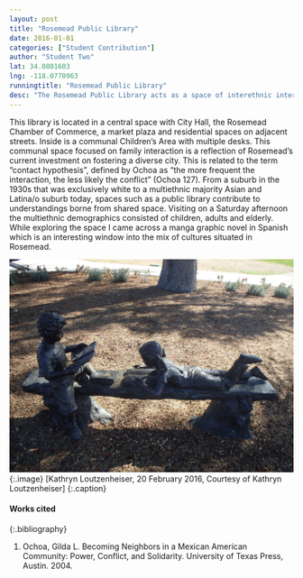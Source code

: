 ```yaml
---
layout: post
title: "Rosemead Public Library"
date: 2016-01-01
categories: ["Student Contribution"]
author: "Student Two"
lat: 34.0801603
lng: -118.0770963
runningtitle: "Rosemead Public Library"
desc: "The Rosemead Public Library acts as a space of interethnic interaction which contributes to Rosemead’s continued multiethnic growth."
---
```


This library is located in a central space with City Hall, the Rosemead Chamber of Commerce, a market plaza and residential spaces on adjacent streets. Inside is a communal Children’s Area with multiple desks. This communal space focused on family interaction is a reflection of Rosemead’s current investment on fostering a diverse city. This is related to the term “contact hypothesis”, defined by Ochoa as “the more frequent the interaction, the less likely the conflict” (Ochoa 127). From a suburb in the 1930s that was exclusively white to a multiethnic majority Asian and Latina/o suburb today, spaces such as a public library contribute to understandings borne from shared space. Visiting on a Saturday afternoon the multiethnic demographics consisted of children, adults and elderly. While exploring the space I came across a manga graphic novel in Spanish which is an interesting window into the mix of cultures situated in Rosemead.

![Image 1](images/Rosemead_8.jpg) 
{:.image}
[Kathryn Loutzenheiser, 20 February 2016, Courtesy of Kathryn Loutzenheiser] 
{:.caption}

#### Works cited
{:.bibliography}
1. Ochoa, Gilda L. Becoming Neighbors in a Mexican American Community: Power, Conflict, and Solidarity. University of Texas Press, Austin. 2004.
